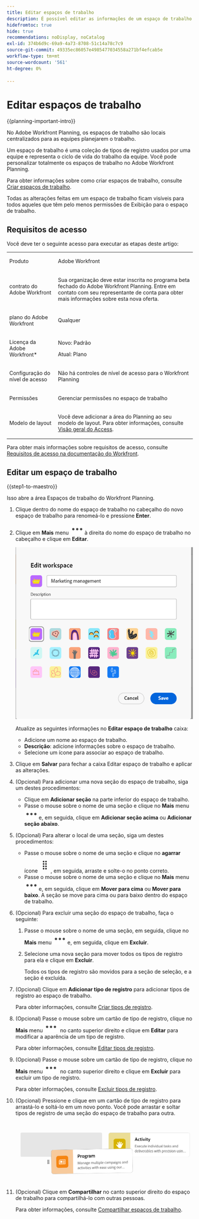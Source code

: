 ```yaml
---
title: Editar espaços de trabalho
description: É possível editar as informações de um espaço de trabalho existente, como renomeá-lo.
hidefromtoc: true
hide: true
recommendations: noDisplay, noCatalog
exl-id: 374b6d9c-69a9-4a73-8708-51c14a78c7c9
source-git-commit: 49335ec86057e4985477034558a271bf4efcab5e
workflow-type: tm+mt
source-wordcount: '561'
ht-degree: 0%

---
```


<!--update the metadata with real information when making this available in TOC and in the left nav-->

# Editar espaços de trabalho

{{planning-important-intro}}

No Adobe Workfront Planning, os espaços de trabalho são locais centralizados para as equipes planejarem o trabalho.

Um espaço de trabalho é uma coleção de tipos de registro usados por uma equipe e representa o ciclo de vida do trabalho da equipe. Você pode personalizar totalmente os espaços de trabalho no Adobe Workfront Planning.

Para obter informações sobre como criar espaços de trabalho, consulte [Criar espaços de trabalho](/help/quicksilver/maestro/architecture/create-workspaces.md).

Todas as alterações feitas em um espaço de trabalho ficam visíveis para todos aqueles que têm pelo menos permissões de Exibição para o espaço de trabalho.

## Requisitos de acesso

Você deve ter o seguinte acesso para executar as etapas deste artigo:

<table style="table-layout:auto">
 <col>
 </col>
 <col>
 </col>
 <tbody>
    <tr>
<tr>
<td>
   <p> Produto</p> </td>
   <td>
   <p> Adobe Workfront</p> </td>
  </tr>  
 <td role="rowheader"><p>contrato do Adobe Workfront</p></td>
   <td>
<p>Sua organização deve estar inscrita no programa beta fechado do Adobe Workfront Planning. Entre em contato com seu representante de conta para obter mais informações sobre esta nova oferta. </p>
   </td>
  </tr>
  <tr>
   <td role="rowheader"><p>plano do Adobe Workfront</p></td>
   <td>
<p>Qualquer</p>
   </td>
  </tr>
  <tr>
   <td role="rowheader"><p>Licença da Adobe Workfront*</p></td>
   <td>
   <p>Novo: Padrão</p>
   <p>Atual: Plano</p> 
  </td>
  </tr>

<tr>
   <td role="rowheader"><p>Configuração do nível de acesso</p></td>
   <td> <p>Não há controles de nível de acesso para o Workfront Planning</p>
</td>
  </tr>

<tr>
   <td role="rowheader"><p>Permissões</p></td>
   <td> <p>Gerenciar permissões no espaço de trabalho </p>  
</td>
  </tr>

<tr>
   <td role="rowheader"><p>Modelo de layout</p></td>
   <td> <p>Você deve adicionar a área do Planning ao seu modelo de layout. Para obter informações, consulte <a href="../access/access-overview.md">Visão geral do Access</a>. </p>  
</td>
  </tr>

</tbody>
</table>

Para obter mais informações sobre requisitos de acesso, consulte [Requisitos de acesso na documentação do Workfront](/help/quicksilver/administration-and-setup/add-users/access-levels-and-object-permissions/access-level-requirements-in-documentation.md).


## Editar um espaço de trabalho

{{step1-to-maestro}}

Isso abre a área Espaços de trabalho do Workfront Planning.

1. Clique dentro do nome do espaço de trabalho no cabeçalho do novo espaço de trabalho para renomeá-lo e pressione **Enter**.
1. Clique em **Mais** menu ![](assets/more-menu.png)à direita do nome do espaço de trabalho no cabeçalho e clique em **Editar**.

   ![](assets/edit-workspace-box.png)

   Atualize as seguintes informações no **Editar espaço de trabalho** caixa:

   * Adicione um nome ao espaço de trabalho. <!--did they add a label for this field?-->
   * **Descrição**: adicione informações sobre o espaço de trabalho.
   * Selecione um ícone para associar ao espaço de trabalho.

1. Clique em **Salvar** para fechar a caixa Editar espaço de trabalho e aplicar as alterações.

1. (Opcional) Para adicionar uma nova seção do espaço de trabalho, siga um destes procedimentos:

   * Clique em **Adicionar seção** na parte inferior do espaço de trabalho.
   * Passe o mouse sobre o nome de uma seção e clique no **Mais** menu ![](assets/more-menu.png)e, em seguida, clique em **Adicionar seção acima** ou **Adicionar seção abaixo**.

1. (Opcional) Para alterar o local de uma seção, siga um destes procedimentos:

   * Passe o mouse sobre o nome de uma seção e clique no **agarrar** ícone ![](assets/grab-icon.png), em seguida, arraste e solte-o no ponto correto.
   * Passe o mouse sobre o nome de uma seção e clique no **Mais** menu ![](assets/more-menu.png)e, em seguida, clique em **Mover para cima** ou **Mover para baixo**. A seção se move para cima ou para baixo dentro do espaço de trabalho.

1. (Opcional) Para excluir uma seção do espaço de trabalho, faça o seguinte:

   1. Passe o mouse sobre o nome de uma seção, em seguida, clique no **Mais** menu ![](assets/more-menu.png)e, em seguida, clique em **Excluir**. <!--add screen shot when UI is final?-->
   1. Selecione uma nova seção para mover todos os tipos de registro para ela e clique em **Excluir**. <!--check the button name; logged a bug to change it to "Delete" from "Delete section".-->

      Todos os tipos de registro são movidos para a seção de seleção, e a seção é excluída.

1. (Opcional) Clique em **Adicionar tipo de registro** para adicionar tipos de registro ao espaço de trabalho.

   Para obter informações, consulte [Criar tipos de registro](../architecture/create-record-types.md).

1. (Opcional) Passe o mouse sobre um cartão de tipo de registro, clique no **Mais** menu ![](assets/more-menu.png) no canto superior direito e clique em **Editar** para modificar a aparência de um tipo de registro.

   Para obter informações, consulte [Editar tipos de registro](/help/quicksilver/maestro/architecture/edit-record-types.md).

1. (Opcional) Passe o mouse sobre um cartão de tipo de registro, clique no **Mais** menu ![](assets/more-menu.png) no canto superior direito e clique em **Excluir** para excluir um tipo de registro.

   Para obter informações, consulte [Excluir tipos de registro](/help/quicksilver/maestro/architecture/delete-record-types.md).

1. (Opcional) Pressione e clique em um cartão de tipo de registro para arrastá-lo e soltá-lo em um novo ponto. Você pode arrastar e soltar tipos de registro de uma seção do espaço de trabalho para outra.

   ![](assets/drag-and-drop-record-types-in-a-workspace.png)

1. (Opcional) Clique em **Compartilhar** no canto superior direito do espaço de trabalho para compartilhá-lo com outras pessoas.

   Para obter informações, consulte [Compartilhar espaços de trabalho](/help/quicksilver/maestro/access/share-workspaces.md).
